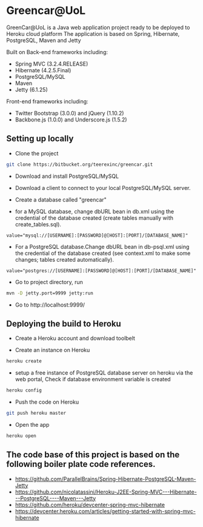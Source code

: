 # Greencar@UoL
GreenCar@UoL is a Java web application project ready to be deployed to Heroku cloud platform
The application is based on Spring, Hibernate, PostgreSQL, Maven and Jetty

Built on Back-end frameworks including:
* Spring MVC (3.2.4.RELEASE)
* Hibernate (4.2.5.Final)
* PostgreSQL/MySQL
* Maven
* Jetty (6.1.25)

Front-end frameworks including:
* Twitter Bootstrap (3.0.0) and jQuery (1.10.2)
* Backbone.js (1.0.0) and Underscore.js (1.5.2)

## Setting up locally

* Clone the project
```sh
git clone https://bitbucket.org/teerexinc/greencar.git
```
* Download and install PostgreSQL/MySQL

* Download a client to connect to your local PostgreSQL/MySQL server.

* Create a database called "greencar"

* for a MySQL database, change dbURL bean in db.xml using the credential of the database created (create tables manually with create_tables.sql).
```
value="mysql://[USERNAME]:[PASSWORD]@[HOST]:[PORT]/[DATABASE_NAME]"
```

* For a PostgreSQL database.Change dbURL bean in db-psql.xml using the credential of the database created (see context.xml to make some changes; tables created automatically).
```
value="postgres://[USERNAME]:[PASSWORD]@[HOST]:[PORT]/[DATABASE_NAME]"
```

* Go to project directory, run
```sh
mvn -D jetty.port=9999 jetty:run
```

* Go to http://localhost:9999/

## Deploying the build to Heroku

* Create a Heroku account and download toolbelt

*  Create an instance on Heroku
```sh
heroku create
```

* setup a free instance of PostgreSQL database server on heroku via the web portal, Check if database environment variable is created
```sh
heroku config
```

* Push the code on Heroku
```sh
git push heroku master
```

* Open the app
```sh
heroku open
```

## The code base of this project is based on the following boiler plate code references.
* https://github.com/ParallelBrains/Spring-Hibernate-PostgreSQL-Maven-Jetty
* https://github.com/nicolatassini/Heroku-J2EE-Spring-MVC---Hibernate---PostgreSQL----Maven---Jetty
* https://github.com/heroku/devcenter-spring-mvc-hibernate
* https://devcenter.heroku.com/articles/getting-started-with-spring-mvc-hibernate